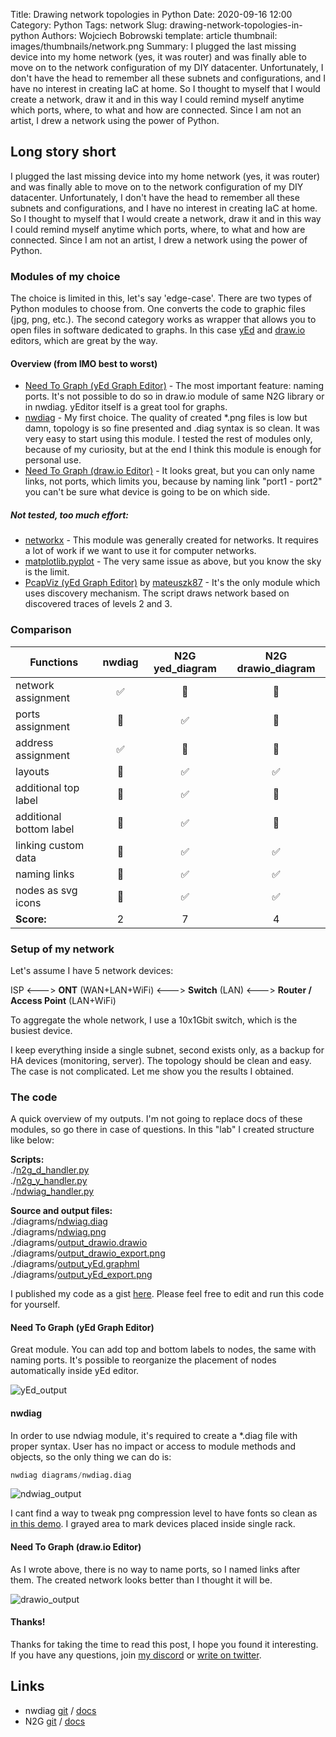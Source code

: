 Title: Drawing network topologies in Python
Date: 2020-09-16 12:00
Category: Python
Tags: network
Slug: drawing-network-topologies-in-python
Authors: Wojciech Bobrowski
template: article
thumbnail: images/thumbnails/network.png
Summary: I plugged the last missing device into my home network (yes, it was router) and was finally able to move on to the network configuration of my DIY datacenter. Unfortunately, I don't have the head to remember all these subnets and configurations, and I have no interest in creating IaC at home. So I thought to myself that I would create a network, draw it and in this way I could remind myself anytime which ports, where, to what and how are connected. Since I am not an artist, I drew a network using the power of Python.

## Long story short
I plugged the last missing device into my home network (yes, it was router) and was finally able to move on to
the network configuration of my DIY datacenter. Unfortunately, I don't have the head to remember all these subnets and
configurations, and I have no interest in creating IaC at home. So I thought to myself that I would create a network,
draw it and in this way I could remind myself anytime which ports, where, to what and how are connected. Since I am not
an artist, I drew a network using the power of Python.


### Modules of my choice
The choice is limited in this, let's say 'edge-case'. There are two types of Python modules to choose from. One converts
the code to graphic files (jpg, png, etc.). The second category works as wrapper that allows you to open files in software
dedicated to graphs. In this case [yEd](https://www.yworks.com/products/yed) and
[draw.io](https://drawio-app.com) editors, which are great by the way.


#### Overview (from IMO best to worst)

- [Need To Graph (yEd Graph Editor)](https://n2g.readthedocs.io/en/latest/yEd%20Module.html) - The most important
feature: naming ports. It's not possible to do so in draw.io module of same N2G library or in nwdiag. yEditor itself
is a great tool for graphs.
- [nwdiag](http://blockdiag.com/en/nwdiag/index.html) - My first choice. The quality of created *.png files is low but damn,
topology is so fine presented and .diag syntax is so clean. It was very easy to start using this module. I tested the rest
of modules only, because of my curiosity, but at the end I think this module is enough for personal use.
- [Need To Graph (draw.io Editor)](https://n2g.readthedocs.io/en/latest/DrawIo%20Module.html) - It looks great, but you
can only name links, not ports, which limits you, because by naming link "port1 - port2" you can't be sure what device
is going to be on which side.

##### Not tested, too much effort:

- [networkx](https://networkx.github.io) - This module was generally created for networks. It requires a lot of work
if we want to use it for computer networks.
- [matplotlib.pyplot](https://matplotlib.org/3.3.1/api/_as_gen/matplotlib.pyplot.html) - The very same issue as above,
but you know the sky is the limit.
- [PcapViz (yEd Graph Editor)](https://github.com/mateuszk87/PcapViz) by [mateuszk87](https://github.com/mateuszk87) - It's the only module which uses discovery
mechanism. The script draws network based on discovered traces of levels 2 and 3.

### Comparison

|Functions              |    nwdiag     |N2G yed_diagram                |N2G drawio_diagram          |
|---	                |:---:	        |:---:	                        |:---:	                        |
|network assignment     |   ✅	        |  💩	                        |   💩                          |
|ports assignment       |   💩          |  ✅ 	                        |   💩   	                    |
|address assignment     |   ✅          |  💩 	                        |   💩   	                    |
|layouts                |   💩          |  ✅ 	                        |   ✅   	                    |
|additional top label   |   💩          |  ✅ 	                        |   💩   	                    |
|additional bottom label|   💩          |  ✅ 	                        |   💩   	                    |
|linking custom data    |   💩          |  ✅ 	                        |   ✅  	                    |
|naming links           |   💩          |  ✅ 	                        |   ✅  	                    |
|nodes as svg icons     |   💩          |  ✅ 	                        |   ✅  	                    |
|<strong>Score:</strong>|   2           |  7 	                        |   4  	                        |


### Setup of my network

Let's assume I have 5 network devices:

ISP <---> <strong>ONT</strong> (WAN+LAN+WiFi) <---> <strong>Switch</strong> (LAN) <---> <strong>Router / Access Point</strong>
(LAN+WiFi)

To aggregate the whole network, I use a 10x1Gbit switch, which is the busiest device.

I keep everything inside a single subnet, second exists only, as a backup for HA devices (monitoring, server).
The topology should be clean and easy. The case is not complicated. Let me show you the results I obtained.

### The code
A quick overview of my outputs. I'm not going to replace docs of these modules, so go there in case of questions.
In this "lab" I created structure like below:

<strong>Scripts:</strong>  
./[n2g_d_handler.py](https://gist.githubusercontent.com/VV0JC13CH/7e701a7f6e257d714833e16daff3b519/raw/e7ccabab6ab25094077708ca172582fa324ec578/n2g_drawio_handler.py)  
./[n2g_y_handler.py](https://gist.githubusercontent.com/VV0JC13CH/7e701a7f6e257d714833e16daff3b519/raw/e7ccabab6ab25094077708ca172582fa324ec578/n2g_yEd_handler.py)  
./[ndwiag_handler.py](https://gist.githubusercontent.com/VV0JC13CH/7e701a7f6e257d714833e16daff3b519/raw/e7ccabab6ab25094077708ca172582fa324ec578/nwdiag_handler.py)  

<strong>Source and output files:</strong>  
./diagrams/[ndwiag.diag](https://gist.githubusercontent.com/VV0JC13CH/7e701a7f6e257d714833e16daff3b519/raw/e7ccabab6ab25094077708ca172582fa324ec578/nwdiag.diag)  
./diagrams/[ndwiag.png]({static}/images/2020-09-network-topologies-ndwiag.png)  
./diagrams/[output_drawio.drawio](https://gist.githubusercontent.com/VV0JC13CH/7e701a7f6e257d714833e16daff3b519/raw/e7ccabab6ab25094077708ca172582fa324ec578/output_drawio.drawio)  
./diagrams/[output_drawio_export.png]({static}/images/2020-09-network-topologies-n2gDrawio.png)  
./diagrams/[output_yEd.graphml](https://gist.githubusercontent.com/VV0JC13CH/7e701a7f6e257d714833e16daff3b519/raw/e7ccabab6ab25094077708ca172582fa324ec578/output_yEd.graphml)  
./diagrams/[output_yEd_export.png]({static}/images/2020-09-network-topologies-n2gyEd.png)  

I published my code as a gist [here](https://gist.github.com/VV0JC13CH/7e701a7f6e257d714833e16daff3b519). Please feel
free to edit and run this code for yourself.

#### Need To Graph (yEd Graph Editor)

Great module. You can add top and bottom labels to nodes, the same with naming ports. It's possible to reorganize the
placement of nodes automatically inside yEd editor.

![yEd_output]({static}/images/2020-09-network-topologies-n2gyEd.png)

#### nwdiag
In order to use ndwiag module, it's required to create a *.diag file with proper syntax. User has no impact or access to
module methods and objects, so the only thing we can do is:
```python
nwdiag diagrams/nwdiag.diag
```
![ndwiag_output]({static}/images/2020-09-network-topologies-ndwiag.png)

I cant find a way to tweak png compression level to have fonts so clean as [in this demo](http://blockdiag.com/en/nwdiag/demo.html).
I grayed area to mark devices placed inside single rack.

#### Need To Graph (draw.io Editor)
As I wrote above, there is no way to name ports, so I named links after them. The created network looks better than
I thought it will be.

![drawio_output]({static}/images/2020-09-network-topologies-n2gDrawio.png)

#### Thanks!

Thanks for taking the time to read this post, I hope you found it interesting. If you have any questions,
join [my discord](https://discord.com/invite/DECS7TA) or [write on twitter](https://twitter.com/VV0JC13CH).

## Links

- nwdiag [git](https://github.com/blockdiag/nwdiag) / [docs](http://blockdiag.com/en/nwdiag/index.html)
- N2G [git](https://github.com/dmulyalin/N2G) / [docs](https://github.com/dmulyalin/N2G)